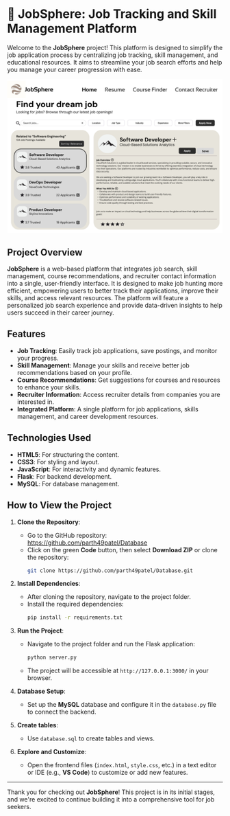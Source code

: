 # 🚀 JobSphere: Job Tracking and Skill Management Platform

Welcome to the **JobSphere** project! This platform is designed to simplify the job application process by centralizing job tracking, skill management, and educational resources. It aims to streamline your job search efforts and help you manage your career progression with ease.

<p align="center">
  <img width="700" alt="JobSphere" src="JobSphere Application.png">
</p>

## Project Overview

**JobSphere** is a web-based platform that integrates job search, skill management, course recommendations, and recruiter contact information into a single, user-friendly interface. It is designed to make job hunting more efficient, empowering users to better track their applications, improve their skills, and access relevant resources. The platform will feature a personalized job search experience and provide data-driven insights to help users succeed in their career journey.

## Features

- **Job Tracking**: Easily track job applications, save postings, and monitor your progress.
- **Skill Management**: Manage your skills and receive better job recommendations based on your profile.
- **Course Recommendations**: Get suggestions for courses and resources to enhance your skills.
- **Recruiter Information**: Access recruiter details from companies you are interested in.
- **Integrated Platform**: A single platform for job applications, skills management, and career development resources.

## Technologies Used

- **HTML5**: For structuring the content.
- **CSS3**: For styling and layout.
- **JavaScript**: For interactivity and dynamic features.
- **Flask**: For backend development.
- **MySQL**: For database management.

## How to View the Project

1. **Clone the Repository**:
   - Go to the GitHub repository: https://github.com/parth49patel/Database
   - Click on the green **Code** button, then select **Download ZIP** or clone the repository:
     ```bash
     git clone https://github.com/parth49patel/Database.git
     ```

2. **Install Dependencies**:
   - After cloning the repository, navigate to the project folder.
   - Install the required dependencies:
     ```bash
     pip install -r requirements.txt
     ```

3. **Run the Project**:
   - Navigate to the project folder and run the Flask application:
     ```bash
     python server.py
     ```
   - The project will be accessible at `http://127.0.0.1:3000/` in your browser.

4. **Database Setup**:
   - Set up the **MySQL** database and configure it in the `database.py` file to connect the backend.

5. **Create tables**:
   - Use `database.sql` to create tables and views.

6. **Explore and Customize**:
   - Open the frontend files (`index.html`, `style.css`, etc.) in a text editor or IDE (e.g., **VS Code**) to customize or add new features.

---

Thank you for checking out **JobSphere**! This project is in its initial stages, and we're excited to continue building it into a comprehensive tool for job seekers.
